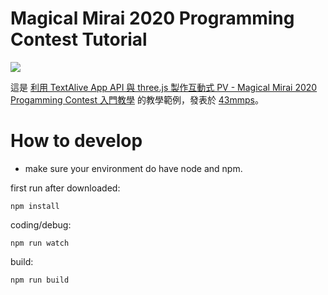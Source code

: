 # Magical Mirai 2020 Programming Contest Tutorial

![](https://raw.githubusercontent.com/leemiyinghao/MagicalMirai2020ProgrammingContest-Tutorial/main/preview.gif)

這是 [利用 TextAlive App API 與 three.js 製作互動式 PV - Magical Mirai 2020 Progamming Contest 入門教學](https://43mmps.catlee.se/post/textalive-app-api%E4%BD%BF%E7%94%A8%E5%85%A5%E9%96%80-magical-mirai-2020-progamming-contest/) 的教學範例，發表於 [43mmps](https://43mmps.catlee.se)。

# How to develop

* make sure your environment do have node and npm.

first run after downloaded:

```
npm install
```

coding/debug:

```
npm run watch
```

build:

```
npm run build
```